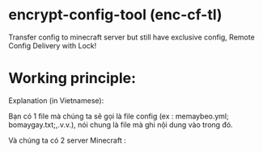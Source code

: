 # encrypt-config-tool (enc-cf-tl)
Transfer config to minecraft server but still have exclusive config, Remote Config Delivery with Lock!

# Working principle:

Explanation (in Vietnamese):

Bạn có 1 file mà chúng ta sẽ gọi là file config (ex : memaybeo.yml; bomaygay.txt;,.v.v.), nói chung là file mà ghi nội dung vào trong đó.

Và chúng ta có 2 server Minecraft :


